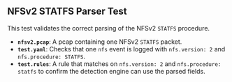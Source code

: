 ## NFSv2 STATFS Parser Test

This test validates the correct parsing of the NFSv2 `STATFS` procedure.

- **`nfsv2.pcap`**: A pcap containing one NFSv2 `STATFS` packet.
- **`test.yaml`**: Checks that one `nfs` event is logged with `nfs.version: 2` and `nfs.procedure: STATFS`.
- **`test.rules`**: A rule that matches on `nfs.version: 2` and `nfs.procedure: statfs` to confirm the detection engine can use the parsed fields.